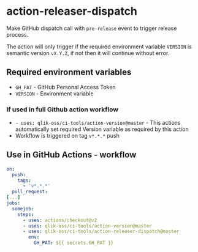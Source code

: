 # action-releaser-dispatch

Make GitHub dispatch call with `pre-release` event to trigger release process.

The action will only trigger if the required environment variable `VERSION` is semantic version `vX.Y.Z`, if not then it will continue without error.

## Required environment variables

- `GH_PAT` - GitHub Personal Access Token
- `VERSION` - Environment variable

### If used in full Github action workflow

- `- uses: qlik-oss/ci-tools/action-version@master` - This actions automatically set required Version variable as required by this action
- Workflow is triggered on tag `v*.*.*` push

## Use in GitHub Actions - workflow

```yaml
on:
  push:
    tags:
      - 'v*.*.*'
  pull_request:
[...]
jobs:
  somejob:
    steps:
      - uses: actions/checkout@v2
      - uses: qlik-oss/ci-tools/action-version@master
      - uses: qlik-oss/ci-tools/action-releaser-dispatch@master
        env:
          GH_PAT: ${{ secrets.GH_PAT }}
```
